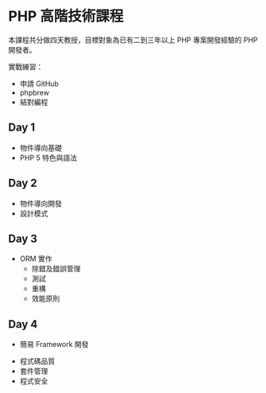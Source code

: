 PHP 高階技術課程
==============

本課程共分做四天教授，目標對象為已有二到三年以上 PHP 專案開發經驗的 PHP 開發者。

實戰練習：

* 申請 GitHub
* phpbrew
* 結對編程

Day 1
-----

* 物件導向基礎
* PHP 5 特色與語法

Day 2
-----

* 物件導向開發
* 設計模式

Day 3
-----

* ORM 實作
  - 除錯及錯誤管理
  - 測試
  - 重構
  - 效能原則

Day 4
-----

* 簡易 Framework 開發
 - 程式碼品質
 - 套件管理
 - 程式安全
